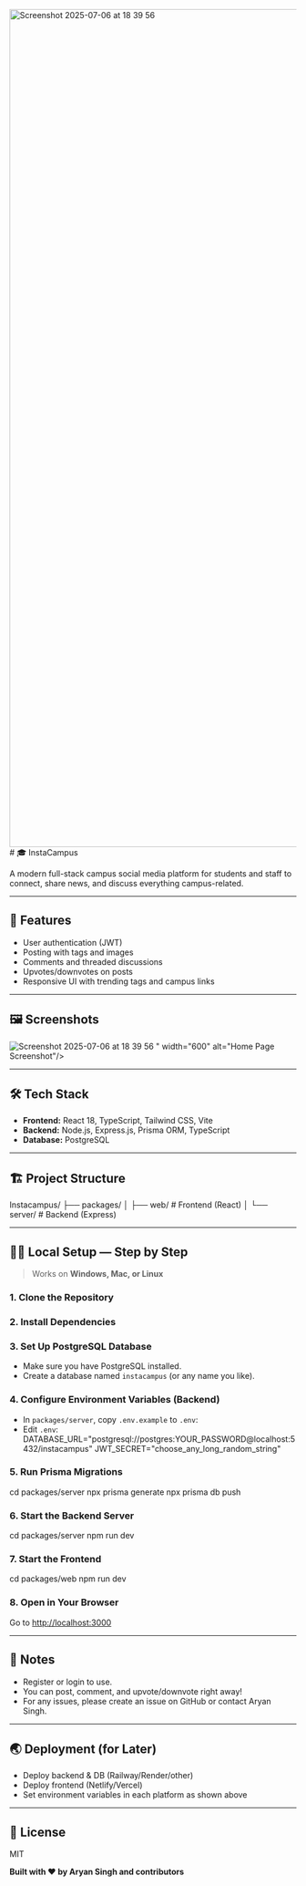 <img width="1470" alt="Screenshot 2025-07-06 at 18 39 56" src="https://github.com/user-attachments/assets/c4611caa-27ab-4753-93ba-50da434e2143" /># 🎓 InstaCampus

A modern full-stack campus social media platform for students and staff to connect, share news, and discuss everything campus-related.

---

## 🚀 Features

- User authentication (JWT)
- Posting with tags and images
- Comments and threaded discussions
- Upvotes/downvotes on posts
- Responsive UI with trending tags and campus links

---

## 🖼️ Screenshots

<!-- Add actual image URLs or relative paths to your repo/images -->
<p>
  <img src="<img width="1470" alt="Screenshot 2025-07-06 at 18 39 56" src="https://github.com/user-attachments/assets/f92c147d-fa61-4612-b7d9-eb05386045ec" />
" width="600" alt="Home Page Screenshot"/>
</p>


---

## 🛠️ Tech Stack

- **Frontend:** React 18, TypeScript, Tailwind CSS, Vite
- **Backend:** Node.js, Express.js, Prisma ORM, TypeScript
- **Database:** PostgreSQL

---

## 🏗️ Project Structure

Instacampus/
├── packages/
│ ├── web/ # Frontend (React)
│ └── server/ # Backend (Express)


---

## 🧑‍💻 Local Setup — Step by Step

> Works on **Windows, Mac, or Linux**

### 1. **Clone the Repository**


### 2. **Install Dependencies**


### 3. **Set Up PostgreSQL Database**

- Make sure you have PostgreSQL installed.
- Create a database named `instacampus` (or any name you like).

### 4. **Configure Environment Variables (Backend)**

- In `packages/server`, copy `.env.example` to `.env`:
- Edit `.env`:
DATABASE_URL="postgresql://postgres:YOUR_PASSWORD@localhost:5432/instacampus"
JWT_SECRET="choose_any_long_random_string"


### 5. **Run Prisma Migrations**

cd packages/server
npx prisma generate
npx prisma db push


### 6. **Start the Backend Server**

cd packages/server
npm run dev
### 7. **Start the Frontend**

cd packages/web
npm run dev
### 8. **Open in Your Browser**

Go to [http://localhost:3000](http://localhost:3000)

---

## 📝 Notes

- Register or login to use.
- You can post, comment, and upvote/downvote right away!
- For any issues, please create an issue on GitHub or contact Aryan Singh.

---

## 🌏 Deployment (for Later)

- Deploy backend & DB (Railway/Render/other)
- Deploy frontend (Netlify/Vercel)
- Set environment variables in each platform as shown above

---

## 📜 License

MIT

**Built with ❤️ by Aryan Singh and contributors**

